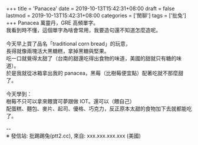 +++
title = 'Panacea'
date = 2019-10-13T15:42:31+08:00
draft = false
lastmod = 2019-10-13T15:42:31+08:00
categories = ['閒聊']
tags = ['批兔']
+++
Panacea 萬靈丹，GRE 高頻單字。<br>
我看到時不懂，這個單字為啥會常用，我要造句還不知道怎麼造呢。<br>
<br>
今天早上買了品名「traditional corn bread」的玩意，<br>
長得就像兩塊活大黑糖糕，拿掉黑糖與堅果。<br>
吃一口就覺得太甜了（台南的甜還吃得出食物的味道，美國的甜就只有糖的味道）。<br>
於是我就從冰箱拿出我的 panacea，黑莓（比樹莓便宜點）配著吃就不那麼甜了。<br>
<br>
今天學到：<br>
樹莓不只可以拿來餵寶可夢跟做 IOT。還可以（餵自己）<br>
配蛋糕、麵包、麥片、起司、優格、巧克力，反正原本太甜的食物加下去就都能吃了。<br>
<br>
--<br>
※ 發信站: 批踢踢兔(ptt2.cc), 來自: xxx.xxx.xxx.xxx (美國)<br>
